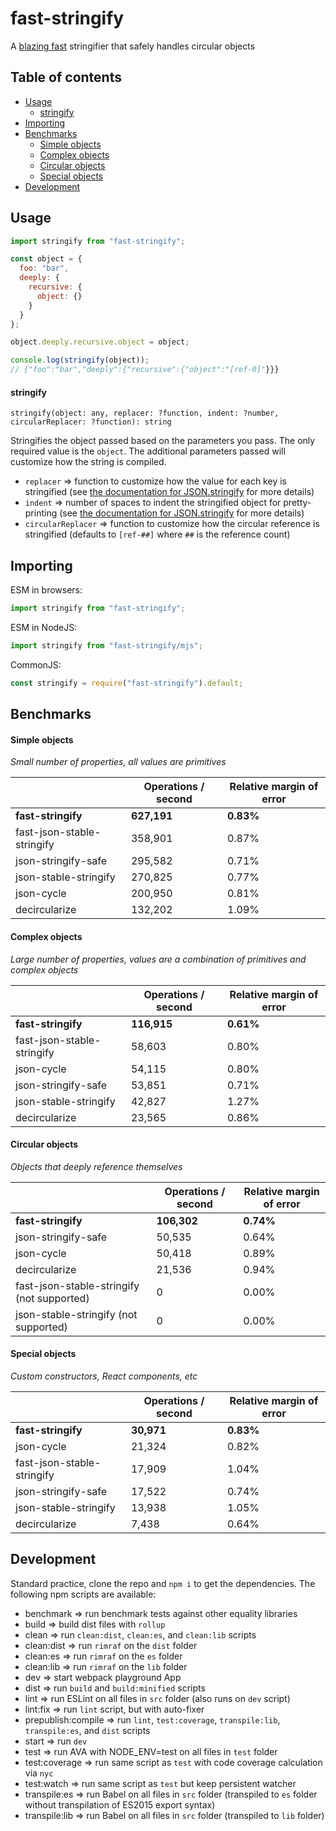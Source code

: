 # fast-stringify

A [blazing fast](#benchmarks) stringifier that safely handles circular objects

## Table of contents

- [Usage](#usage)
  - [stringify](#stringify)
- [Importing](#importing)
- [Benchmarks](#benchmarks)
  - [Simple objects](#simple-objects)
  - [Complex objects](#complex-objects)
  - [Circular objects](#circular-objects)
  - [Special objects](#special-objects)
- [Development](#development)

## Usage

```javascript
import stringify from "fast-stringify";

const object = {
  foo: "bar",
  deeply: {
    recursive: {
      object: {}
    }
  }
};

object.deeply.recursive.object = object;

console.log(stringify(object));
// {"foo":"bar","deeply":{"recursive":{"object":"[ref-0]"}}}
```

#### stringify

`stringify(object: any, replacer: ?function, indent: ?number, circularReplacer: ?function): string`

Stringifies the object passed based on the parameters you pass. The only required value is the `object`. The additional parameters passed will customize how the string is compiled.

- `replacer` => function to customize how the value for each key is stringified (see [the documentation for JSON.stringify](https://developer.mozilla.org/en-US/docs/Web/JavaScript/Reference/Global_Objects/JSON/stringify) for more details)
- `indent` => number of spaces to indent the stringified object for pretty-printing (see [the documentation for JSON.stringify](https://developer.mozilla.org/en-US/docs/Web/JavaScript/Reference/Global_Objects/JSON/stringify) for more details)
- `circularReplacer` => function to customize how the circular reference is stringified (defaults to `[ref-##]` where `##` is the reference count)

## Importing

ESM in browsers:

```javascript
import stringify from "fast-stringify";
```

ESM in NodeJS:

```javascript
import stringify from "fast-stringify/mjs";
```

CommonJS:

```javascript
const stringify = require("fast-stringify").default;
```

## Benchmarks

#### Simple objects

_Small number of properties, all values are primitives_

|                            | Operations / second | Relative margin of error |
| -------------------------- | ------------------- | ------------------------ |
| **fast-stringify**         | **627,191**         | **0.83%**                |
| fast-json-stable-stringify | 358,901             | 0.87%                    |
| json-stringify-safe        | 295,582             | 0.71%                    |
| json-stable-stringify      | 270,825             | 0.77%                    |
| json-cycle                 | 200,950             | 0.81%                    |
| decircularize              | 132,202             | 1.09%                    |

#### Complex objects

_Large number of properties, values are a combination of primitives and complex objects_

|                            | Operations / second | Relative margin of error |
| -------------------------- | ------------------- | ------------------------ |
| **fast-stringify**         | **116,915**         | **0.61%**                |
| fast-json-stable-stringify | 58,603              | 0.80%                    |
| json-cycle                 | 54,115              | 0.80%                    |
| json-stringify-safe        | 53,851              | 0.71%                    |
| json-stable-stringify      | 42,827              | 1.27%                    |
| decircularize              | 23,565              | 0.86%                    |

#### Circular objects

_Objects that deeply reference themselves_

|                                            | Operations / second | Relative margin of error |
| ------------------------------------------ | ------------------- | ------------------------ |
| **fast-stringify**                         | **106,302**         | **0.74%**                |
| json-stringify-safe                        | 50,535              | 0.64%                    |
| json-cycle                                 | 50,418              | 0.89%                    |
| decircularize                              | 21,536              | 0.94%                    |
| fast-json-stable-stringify (not supported) | 0                   | 0.00%                    |
| json-stable-stringify (not supported)      | 0                   | 0.00%                    |

#### Special objects

_Custom constructors, React components, etc_

|                            | Operations / second | Relative margin of error |
| -------------------------- | ------------------- | ------------------------ |
| **fast-stringify**         | **30,971**          | **0.83%**                |
| json-cycle                 | 21,324              | 0.82%                    |
| fast-json-stable-stringify | 17,909              | 1.04%                    |
| json-stringify-safe        | 17,522              | 0.74%                    |
| json-stable-stringify      | 13,938              | 1.05%                    |
| decircularize              | 7,438               | 0.64%                    |

## Development

Standard practice, clone the repo and `npm i` to get the dependencies. The following npm scripts are available:

- benchmark => run benchmark tests against other equality libraries
- build => build dist files with `rollup`
- clean => run `clean:dist`, `clean:es`, and `clean:lib` scripts
- clean:dist => run `rimraf` on the `dist` folder
- clean:es => run `rimraf` on the `es` folder
- clean:lib => run `rimraf` on the `lib` folder
- dev => start webpack playground App
- dist => run `build` and `build:minified` scripts
- lint => run ESLint on all files in `src` folder (also runs on `dev` script)
- lint:fix => run `lint` script, but with auto-fixer
- prepublish:compile => run `lint`, `test:coverage`, `transpile:lib`, `transpile:es`, and `dist` scripts
- start => run `dev`
- test => run AVA with NODE_ENV=test on all files in `test` folder
- test:coverage => run same script as `test` with code coverage calculation via `nyc`
- test:watch => run same script as `test` but keep persistent watcher
- transpile:es => run Babel on all files in `src` folder (transpiled to `es` folder without transpilation of ES2015 export syntax)
- transpile:lib => run Babel on all files in `src` folder (transpiled to `lib` folder)
